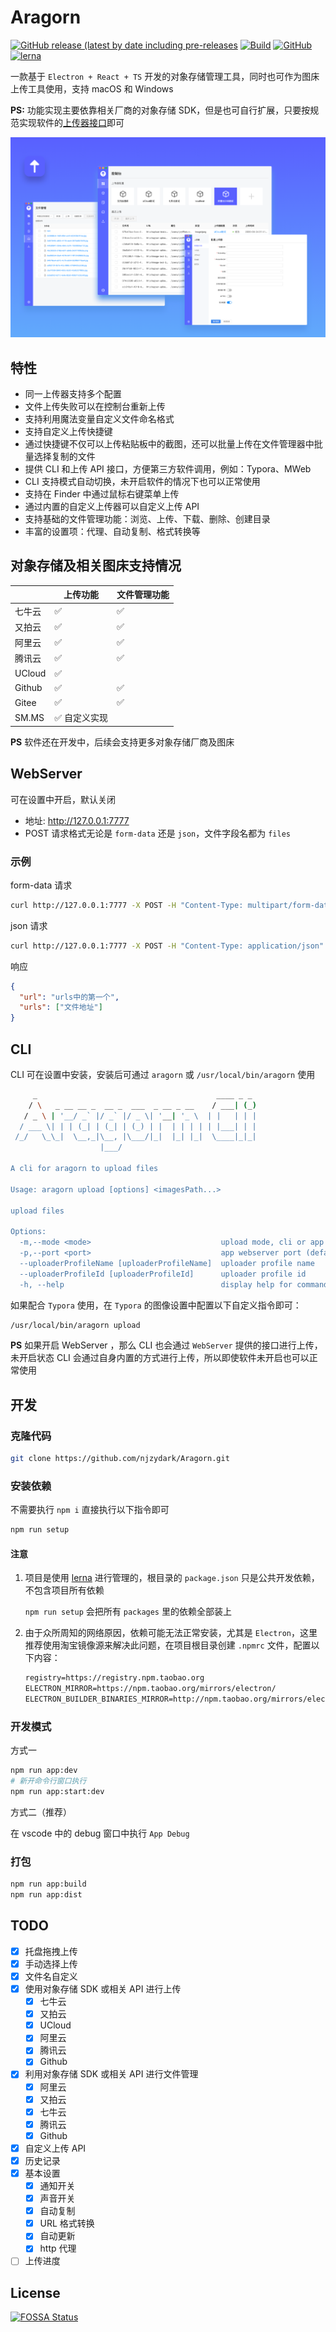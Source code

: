 # Aragorn

[![GitHub release (latest by date including pre-releases](https://img.shields.io/github/v/release/njzydark/Aragorn?include_prereleases)](https://github.com/njzydark/Aragorn/releases/latest)
[![Build](https://github.com/njzydark/Aragorn/workflows/Build/release/badge.svg)](https://github.com/njzydark/Aragorn/actions?query=workflow%3ABuild%2Frelease)
[![GitHub](https://img.shields.io/github/license/njzydark/Aragorn)](https://github.com/njzydark/Aragorn/blob/master/LICENSE)
[![lerna](https://img.shields.io/badge/maintained%20with-lerna-cc00ff.svg?style=flat-square)](https://lerna.js.org/)

一款基于 `Electron + React + TS` 开发的对象存储管理工具，同时也可作为图床上传工具使用，支持 macOS 和 Windows

**PS:** 功能实现主要依靠相关厂商的对象存储 SDK，但是也可自行扩展，只要按规范实现软件的[上传器接口](./packages/aragorn-types/src/uploader.ts)即可

![aragorn](assets/aragorn.png)

## 特性

- 同一上传器支持多个配置
- 文件上传失败可以在控制台重新上传
- 支持利用魔法变量自定义文件命名格式
- 支持自定义上传快捷键
- 通过快捷键不仅可以上传粘贴板中的截图，还可以批量上传在文件管理器中批量选择复制的文件
- 提供 CLI 和上传 API 接口，方便第三方软件调用，例如：Typora、MWeb
- CLI 支持模式自动切换，未开启软件的情况下也可以正常使用
- 支持在 Finder 中通过鼠标右键菜单上传
- 通过内置的自定义上传器可以自定义上传 API
- 支持基础的文件管理功能：浏览、上传、下载、删除、创建目录
- 丰富的设置项：代理、自动复制、格式转换等

## 对象存储及相关图床支持情况

|        | 上传功能      | 文件管理功能 |
| ------ | ------------- | ------------ |
| 七牛云 | ✅            | ✅           |
| 又拍云 | ✅            | ✅           |
| 阿里云 | ✅            | ✅           |
| 腾讯云 | ✅            | ✅           |
| UCloud | ✅            |              |
| Github | ✅            | ✅           |
| Gitee  | ✅            | ✅           |
| SM.MS  | ✅ 自定义实现 |              |

**PS** 软件还在开发中，后续会支持更多对象存储厂商及图床

## WebServer

可在设置中开启，默认关闭

- 地址: <http://127.0.0.1:7777>
- POST 请求格式无论是 `form-data` 还是 `json`，文件字段名都为 `files`

### 示例

form-data 请求

```bash
curl http://127.0.0.1:7777 -X POST -H "Content-Type: multipart/form-data" -F "files=@文件绝对路径"
```

json 请求

```bash
curl http://127.0.0.1:7777 -X POST -H "Content-Type: application/json" -d '{"files": ["文件绝对路径"]}'
```

响应

```json
{
  "url": "urls中的第一个",
  "urls": ["文件地址"]
}
```

## CLI

CLI 可在设置中安装，安装后可通过 `aragorn` 或 `/usr/local/bin/aragorn` 使用

```bash
     _                                        ____ _ _
    / \   _ __ __ _  __ _  ___  _ __ _ __    / ___| (_)
   / _ \ | '__/ _` |/ _` |/ _ \| '__| '_ \  | |   | | |
  / ___ \| | | (_| | (_| | (_) | |  | | | | | |___| | |
 /_/   \_\_|  \__,_|\__, |\___/|_|  |_| |_|  \____|_|_|
                    |___/

A cli for aragorn to upload files

Usage: aragorn upload [options] <imagesPath...>

upload files

Options:
  -m,--mode <mode>                             upload mode, cli or app (default: "cli")
  -p,--port <port>                             app webserver port (default: "7777")
  --uploaderProfileName [uploaderProfileName]  uploader profile name
  --uploaderProfileId [uploaderProfileId]      uploader profile id
  -h, --help                                   display help for command
```

如果配合 `Typora` 使用，在 `Typora` 的图像设置中配置以下自定义指令即可：

```bash
/usr/local/bin/aragorn upload
```

**PS** 如果开启 WebServer ，那么 CLI 也会通过 `WebServer` 提供的接口进行上传，未开启状态 CLI 会通过自身内置的方式进行上传，所以即使软件未开启也可以正常使用

## 开发

### 克隆代码

```bash
git clone https://github.com/njzydark/Aragorn.git
```

### 安装依赖

不需要执行 `npm i` 直接执行以下指令即可

```bash
npm run setup
```

#### 注意

1. 项目是使用 [lerna](https://lerna.js.org/) 进行管理的，根目录的 `package.json` 只是公共开发依赖，不包含项目所有依赖

   `npm run setup` 会把所有 `packages` 里的依赖全部装上

2. 由于众所周知的网络原因，依赖可能无法正常安装，尤其是 `Electron`，这里推荐使用淘宝镜像源来解决此问题，在项目根目录创建 `.npmrc` 文件，配置以下内容：

   ```txt
   registry=https://registry.npm.taobao.org
   ELECTRON_MIRROR=https://npm.taobao.org/mirrors/electron/
   ELECTRON_BUILDER_BINARIES_MIRROR=http://npm.taobao.org/mirrors/electron-builder-binaries/
   ```

### 开发模式

方式一

```bash
npm run app:dev
# 新开命令行窗口执行
npm run app:start:dev
```

方式二（推荐）

在 vscode 中的 debug 窗口中执行 `App Debug`

### 打包

```bash
npm run app:build
npm run app:dist
```

## TODO

- [x] 托盘拖拽上传
- [x] 手动选择上传
- [x] 文件名自定义
- [x] 使用对象存储 SDK 或相关 API 进行上传
  - [x] 七牛云
  - [x] 又拍云
  - [x] UCloud
  - [x] 阿里云
  - [x] 腾讯云
  - [x] Github
- [x] 利用对象存储 SDK 或相关 API 进行文件管理
  - [x] 阿里云
  - [x] 又拍云
  - [x] 七牛云
  - [x] 腾讯云
  - [x] Github
- [x] 自定义上传 API
- [x] 历史记录
- [x] 基本设置
  - [x] 通知开关
  - [x] 声音开关
  - [x] 自动复制
  - [x] URL 格式转换
  - [x] 自动更新
  - [x] http 代理
- [ ] 上传进度

## License

[![FOSSA Status](https://app.fossa.com/api/projects/git%2Bgithub.com%2Fnjzydark%2FAragorn.svg?type=large)](https://app.fossa.com/projects/git%2Bgithub.com%2Fnjzydark%2FAragorn?ref=badge_large)
